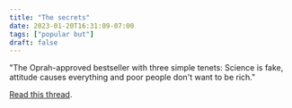 ```yaml
---
title: "The secrets"
date: 2023-01-20T16:31:09-07:00
tags: ["popular but"]
draft: false
---
```


"The Oprah-approved bestseller with three simple tenets: Science is fake, attitude causes everything and poor people don't want to be rich."

[Read this thread](https://twitter.com/HistoryNed/status/1616092346373783553).

